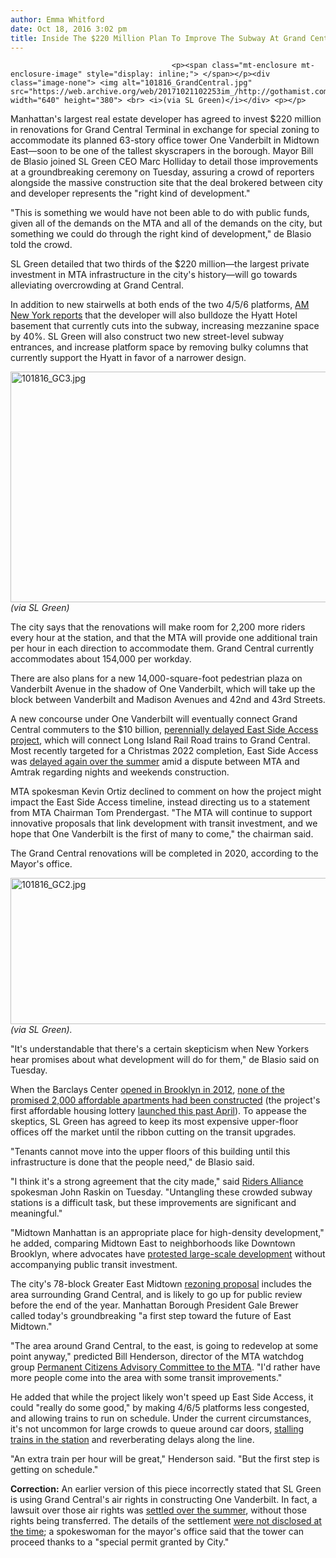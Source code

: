 ```yaml
---
author: Emma Whitford
date: Oct 18, 2016 3:02 pm
title: Inside The $220 Million Plan To Improve The Subway At Grand Central
---
```


	
										<p><span class="mt-enclosure mt-enclosure-image" style="display: inline;"> </span></p><div class="image-none"> <img alt="101816_GrandCentral.jpg" src="https://web.archive.org/web/20171021102253im_/http://gothamist.com/attachments/nyc_ewhitford/101816_GrandCentral.jpg" width="640" height="380"> <br> <i>(via SL Green)</i></div> <p></p>

<p>Manhattan&apos;s largest real estate developer has agreed to invest $220 million in renovations for Grand Central Terminal in exchange for special zoning to accommodate its planned 63-story office tower <ahref="http: 10="" 17="" 2016="" gothamist.com="" 1401_foot_glass_skyscraper_next_to.php"="">One Vanderbilt in Midtown East&#x2014;soon to be one of the tallest skyscrapers in the borough. Mayor Bill de Blasio joined SL Green CEO Marc Holliday to detail those improvements at a groundbreaking ceremony on Tuesday, assuring a crowd of reporters alongside the massive construction site that the deal brokered between city and developer represents the &quot;right kind of development.&quot; </ahref="http:></p>

<p>&quot;This is something we would have not been able to do with public funds, given all of the demands on the MTA and all of the demands on the city, but something we could do through the right kind of development,&quot; de Blasio told the crowd.</p>

<p>SL Green detailed that two thirds of the $220 million&#x2014;the largest private investment in MTA infrastructure in the city&apos;s history&#x2014;will go towards alleviating overcrowding at Grand Central. </p>

<p>In addition to new stairwells at both ends of the two 4/5/6 platforms, <a href="https://web.archive.org/web/20171021102253/http://www.amny.com/transit/one-vanderbilt-s-grand-central-station-improvements-a-glimpse-at-changes-to-come-1.12466831">AM New York reports</a> that the developer will also bulldoze the Hyatt Hotel basement that currently cuts into the subway, increasing mezzanine space by 40%. SL Green will also construct two new street-level subway entrances, and increase platform space by removing bulky columns that currently support the Hyatt in favor of a narrower design. </p>

<p><span class="mt-enclosure mt-enclosure-image" style="display: inline;"> </span></p><div class="image-none"> <img alt="101816_GC3.jpg" src="https://web.archive.org/web/20171021102253im_/http://gothamist.com/attachments/nyc_ewhitford/101816_GC3.jpg" width="640" height="369"> <br> <i> (via SL Green) </i></div> <p></p>

<p>The city says that the renovations will make room for 2,200 more riders every hour at the station, and that the MTA will provide one additional train per hour in each direction to accommodate them. Grand Central currently accommodates about 154,000 per workday. </p>

<p>There are also plans for a new 14,000-square-foot pedestrian plaza on Vanderbilt Avenue in the shadow of One Vanderbilt, which will take up the block between Vanderbilt and Madison Avenues and 42nd and 43rd Streets. </p>

<p>A new concourse under One Vanderbilt will eventually connect Grand Central commuters to the $10 billion, <a href="https://web.archive.org/web/20171021102253/http://gothamist.com/2015/11/04/east_side_access_photos.php">perennially delayed East Side Access project</a>, which will connect Long Island Rail Road trains to Grand Central. Most recently targeted for a Christmas 2022 completion, East Side Access was <a href="https://web.archive.org/web/20171021102253/http://newyork.cbslocal.com/2016/07/02/east-side-access-project-stalled/">delayed again over the summer</a> amid a dispute between MTA and Amtrak regarding nights and weekends construction. </p>

<p>MTA spokesman Kevin Ortiz declined to comment on how the project might impact the East Side Access timeline, instead directing us to a statement from MTA Chairman Tom Prendergast. &quot;The MTA will continue to support innovative proposals that link development with transit investment, and we hope that One Vanderbilt is the first of many to come,&quot; the chairman said. </p>

<p>The Grand Central renovations will be completed in 2020, according to the Mayor&apos;s office. </p>

<p><span class="mt-enclosure mt-enclosure-image" style="display: inline;"> </span></p><div class="image-none"> <img alt="101816_GC2.jpg" src="https://web.archive.org/web/20171021102253im_/http://gothamist.com/attachments/nyc_ewhitford/101816_GC2.jpg" width="640" height="234"> <br> <i> (via SL Green). </i></div> <p></p>

<p>&quot;It&apos;s understandable that there&apos;s a certain skepticism when New Yorkers hear promises about what development will do for them,&quot; de Blasio said on Tuesday. </p>

<p>When the Barclays Center <a href="https://web.archive.org/web/20171021102253/http://gothamist.com/2012/09/21/photos_video_welcome_to_barclays_ce.php#photo-1">opened in Brooklyn in 2012</a>, <a href="https://web.archive.org/web/20171021102253/http://www.nydailynews.com/new-york/brooklyn/pols-protesting-unkept-promises-atlantic-yards-article-1.1517814">none of the promised 2,000 affordable apartments had been constructed</a> (the project&apos;s first affordable housing lottery <a href="https://web.archive.org/web/20171021102253/http://gothamist.com/2016/04/28/barclays_center_l_i_v_i_n.php">launched this past April</a>). To appease the skeptics, SL Green has agreed to keep its most expensive upper-floor offices off the market until the ribbon cutting on the transit upgrades. </p>

<p>&quot;Tenants cannot move into the upper floors of this building until this infrastructure is done that the people need,&quot; de Blasio said. </p>

<p>&quot;I think it&apos;s a strong agreement that the city made,&quot; said <a href="https://web.archive.org/web/20171021102253/http://www.ridersny.org/">Riders Alliance</a> spokesman John Raskin on Tuesday. &quot;Untangling these crowded subway stations is a difficult task, but these improvements are significant and meaningful.&quot; </p>

<p>&quot;Midtown Manhattan is an appropriate place for high-density development,&quot; he added, comparing Midtown East to neighborhoods like Downtown Brooklyn, where advocates have <a href="https://web.archive.org/web/20171021102253/http://gothamist.com/2016/10/05/downtown_brooklyn_air_rights.php">protested large-scale development</a> without accompanying public transit investment. </p>

<p>The city&apos;s 78-block Greater East Midtown <a href="https://web.archive.org/web/20171021102253/http://www1.nyc.gov/assets/planning/download/pdf/applicants/env-review/gem/draft-scope-of-work.pdf?r=1">rezoning proposal</a> includes the area surrounding Grand Central, and is likely to go up for public review before the end of the year. Manhattan Borough President Gale Brewer called today&apos;s groundbreaking &quot;a first step toward the future of East Midtown.&quot; </p>

<p>&quot;The area around Grand Central, to the east, is going to redevelop at some point anyway,&quot; predicted Bill Henderson, director of the MTA watchdog group <a href="https://web.archive.org/web/20171021102253/http://www.pcac.org/">Permanent Citizens Advisory Committee to the MTA</a>. &quot;I&apos;d rather have more people come into the area with some transit improvements.&quot; </p>

<p>He added that while the project likely won&apos;t speed up East Side Access, it could &quot;really do some good,&quot; by making 4/6/5 platforms less congested, and allowing trains to run on schedule. Under the current circumstances, it&apos;s not uncommon for large crowds to queue around car doors, <a href="https://web.archive.org/web/20171021102253/http://gothamist.com/2015/02/24/subway_overcrowding_delay.php">stalling trains in the station</a> and reverberating delays along the line. </p>

<p>&quot;An extra train per hour will be great,&quot; Henderson said. &quot;But the first step is getting on schedule.&quot; </p>

<p><strong>Correction:</strong> An earlier version of this piece incorrectly stated that SL Green is using Grand Central&apos;s air rights in constructing One Vanderbilt. In fact, a lawsuit over those air rights was <a href="https://web.archive.org/web/20171021102253/http://gothamist.com/2016/08/11/1_vanderbilt_skyscraper_its_all_happening.php">settled over the summer</a>, without those rights being transferred. The details of the settlement <a href="https://web.archive.org/web/20171021102253/http://www.bloomberg.com/news/articles/2016-08-10/sl-green-settles-lawsuit-over-grand-central-terminal-air-rights">were not disclosed at the time</a>; a spokeswoman for the mayor&apos;s office said that the tower can proceed thanks to a &quot;special permit granted by City.&quot; </p>					
										
									
				